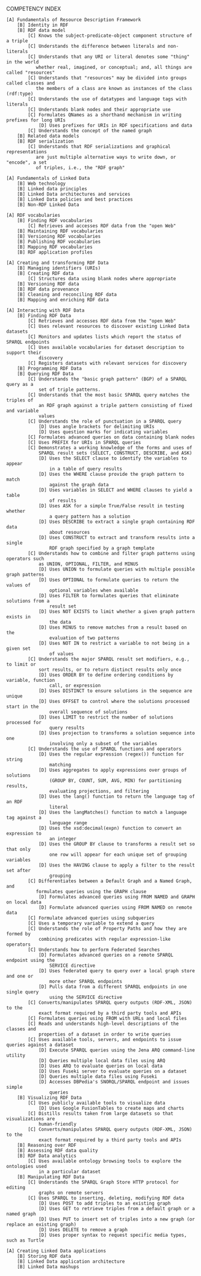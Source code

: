 COMPETENCY INDEX

    [A] Fundamentals of Resource Description Framework 
        [B] Identity in RDF 
        [B] RDF data model 
            [C] Knows the subject-predicate-object component structure of a triple 
            [C] Understands the difference between literals and non-literals
            [C] Understands that any URI or literal denotes some "thing" in the world 
               whether real, imagined, or conceptual; and, all things are called "resources"
            [C] Understands that "resources" may be divided into groups called classes and 
               the members of a class are known as instances of the class (rdf:type)
            [C] Understands the use of datatypes and language tags with literals
            [C] Understands blank nodes and their appropriate use
            [C] Formulates QNames as a shorthand mechanism in writing prefixes for long URIs 
                [D] Uses prefixes for URIs in RDF specifications and data
            [C] Understands the concept of the named graph
        [B] Related data models
        [B] RDF serialization
            [C] Understands that RDF serializations and graphical representations 
               are just multiple alternative ways to write down, or "encode", a set 
               of triples, i.e., the "RDF graph"

    [A] Fundamentals of Linked Data
        [B] Web technology
        [B] Linked data principles
        [B] Linked Data architectures and services
        [B] Linked Data policies and best practices
        [B] Non-RDF Linked Data

    [A] RDF vocabularies
        [B] Finding RDF vocabularies
            [C] Retrieves and accesses RDF data from the "open Web"
        [B] Maintaining RDF vocabularies
        [B] Versioning RDF vocabularies
        [B] Publishing RDF vocabularies
        [B] Mapping RDF vocabularies
        [B] RDF application profiles

    [A] Creating and transforming RDF Data
        [B] Managing identifiers (URIs)
        [B] Creating RDF data
            [C] Structures data using blank nodes where appropriate    
        [B] Versioning RDF data
        [B] RDF data provenance
        [B] Cleaning and reconciling RDF data
        [B] Mapping and enriching RDF data

    [A] Interacting with RDF Data
        [B] Finding RDF Data
            [C] Retrieves and accesses RDF data from the "open Web"
            [C] Uses relevant resources to discover existing Linked Data datasets
            [C] Monitors and updates lists which report the status of SPARQL endpoints
            [C] Uses available vocabularies for dataset description to support their
                discovery
            [C] Registers datasets with relevant services for discovery        
        [B] Programming RDF Data
        [B] Querying RDF Data
            [C] Understands the "basic graph pattern" (BGP) of a SPARQL query as a 
                set of triple patterns.
            [C] Understands that the most basic SPARQL query matches the triples of 
                an RDF graph against a triple pattern consisting of fixed and variable 
                values
            [C] Understands the role of punctuation in a SPARQL query
                [D] Uses angle brackets for delimiting URIs
                [D] Uses question marks for indicating variables
            [C] Formulates advanced queries on data containing blank nodes
            [C] Uses PREFIX for URIs in SPARQL queries
            [C] Demonstrates a working knowledge of the forms and uses of 
                SPARQL result sets (SELECT, CONSTRUCT, DESCRIBE, and ASK)
                [D] Uses the SELECT clause to identify the variables to appear 
                    in a table of query results
                [D] Uses the WHERE clause provide the graph pattern to match
                    against the graph data
                [D] Uses variables in SELECT and WHERE clauses to yield a table
                    of results
                [D] Uses ASK for a simple True/False result in testing whether
                    a query pattern has a solution
                [D] Uses DESCRIBE to extract a single graph containing RDF data
                    about resources
                [D] Uses CONSTRUCT to extract and transform results into a single
                    RDF graph specified by a graph template
            [C] Understands how to combine and filter graph patterns using operators such 
                as UNION, OPTIONAL, FILTER, and MINUS
                [D] Uses UNION to formulate queries with multiple possible graph patterns
                [D] Uses OPTIONAL to formulate queries to return the values of
                    optional variables when available
                [D] Uses FILTER to formulates queries that eliminate solutions from a
                    result set
                [D] Uses NOT EXISTS to limit whether a given graph pattern exists in
                    the data
                [D] Uses MINUS to remove matches from a result based on the
                    evaluation of two patterns
                [D] Uses NOT IN to restrict a variable to not being in a given set 
                    of values
            [C] Understands the major SPARQL result set modifiers, e.g., to limit or
                sort results, or to return distinct results only once
                [D] Uses ORDER BY to define ordering conditions by variable, function
                    call, or expression
                [D] Uses DISTINCT to ensure solutions in the sequence are unique
                [D] Uses OFFSET to control where the solutions processed start in the
                    overall sequence of solutions
                [D] Uses LIMIT to restrict the number of solutions processed for
                    query results
                [D] Uses projection to transforms a solution sequence into one
                    involving only a subset of the variables 
            [C] Understands the use of SPARQL functions and operators
                [D] Uses the regular expression (regex()) function for string
                    matching
                [D] Uses aggregates to apply expressions over groups of solutions
                    (GROUP BY, COUNT, SUM, AVG, MIN) for partitioning results,
                    evaluating projections, and filtering
                [D] Uses the lang() function to return the language tag of an RDF
                    literal
                [D] Uses the langMatches() function to match a language tag against a
                    language range
                [D] Uses the xsd:decimal(expn) function to convert an expression to
                    an integer
                [D] Uses the GROUP BY clause to transforms a result set so that only
                    one row will appear for each unique set of grouping variables 
                [D] Uses the HAVING clause to apply a filter to the result set after
                    grouping             
            [C] Differentiates between a Default Graph and a Named Graph, and
               formulates queries using the GRAPH clause
                [D] Formulates advanced queries using FROM NAMED and GRAPH on local data
                [D] Formulate advanced queries using FROM NAMED on remote data
            [C] Formulate advanced queries using subqueries
            [C] Uses a temporary variable to extend a query
            [C] Understands the role of Property Paths and how they are formed by
                combining predicates with regular expression-like operators
            [C] Understands how to perform Federated Searches
                [D] Formulates advanced queries on a remote SPARQL endpoint using the
                    SERVICE directive
                [D] Uses federated query to query over a local graph store and one or
                    more other SPARQL endpoints
                [D] Pulls data from a different SPARQL endpoints in one single query
                    using the SERVICE directive
            [C] Converts/manipulates SPARQL query outputs (RDF-XML, JSON) to the
                exact format required by a third party tools and APIs
            [C] Formulates queries using FROM with URLs and local files
            [C] Reads and understands high-level descriptions of the classes and
                properties of a dataset in order to write queries 
            [C] Uses available tools, servers, and endpoints to issue queries against a dataset 
                [D] Execute SPARQL queries using the Jena ARQ command-line utility
                [D] Queries multiple local data files using ARQ
                [D] Uses ARQ to evaluate queries on local data
                [D] Uses Fuseki server to evaluate queries on a dataset
                [D] Queries multiple data files using Fuseki
                [D] Accesses DBPedia's SNORQL/SPARQL endpoint and issues simple
                    queries              
        [B] Visualizing RDF Data
            [C] Uses publicly available tools to visualize data
                [D] Uses Google FusionTables to create maps and charts
            [C] Distills results taken from large datasets so that visualizations are
                human-friendly
            [C] Converts/manipulates SPARQL query outputs (RDF-XML, JSON) to the
                exact format required by a third party tools and APIs    
        [B] Reasoning over RDF
        [B] Assessing RDF data quality
        [B] RDF Data analytics
            [C] Uses available ontology browsing tools to explore the ontologies used
                in a particular dataset    
        [B] Manipulating RDF Data
            [C] Understands the SPARQL Graph Store HTTP protocol for editing 
                graphs on remote servers
            [C] Uses SPARQL to inserting, deleting, modifying RDF data
                [D] Uses POST to add triples to an existing graph
                [D] Uses GET to retrieve triples from a default graph or a named graph
                [D] Uses PUT to insert set of triples into a new graph (or replace an existing graph)
                [D] Uses DELETE to remove a graph
                [D] Uses proper syntax to request specific media types, such as Turtle              

    [A] Creating Linked Data applications
        [B] Storing RDF data
        [B] Linked Data application architecture
        [B] Linked Data mashups




